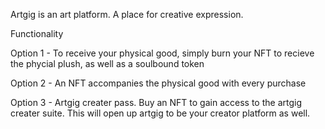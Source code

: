 Artgig is an art platform. A place for creative expression. 

Functionality 

Option 1 - To receive your physical good, simply burn your NFT to recieve the phycial plush, as well as a soulbound token

Option 2 -  An NFT accompanies the physical good with every purchase 

Option 3 - Artgig creater pass. Buy an NFT to gain access to the artgig creater suite. This will open up artgig to be your creator platform as well. 